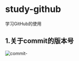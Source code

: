 # study-github
学习GitHub的使用
## 1.关于commit的版本号
![commit-](https://user-images.githubusercontent.com/54127709/67135793-33b02c80-f250-11e9-928f-3929f0869dc5.png)
